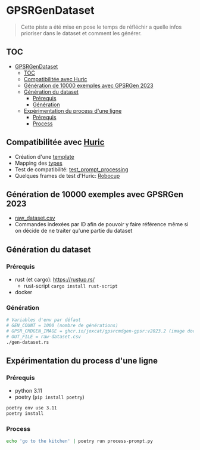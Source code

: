 # GPSRGenDataset
> Cette piste a été mise en pose le temps de réfléchir a quelle infos prioriser dans le dataset et comment les générer.

## TOC
- [GPSRGenDataset](#gpsrgendataset)
  - [TOC](#toc)
  - [Compatibilitée avec Huric](#compatibilitée-avec-huric)
  - [Génération de 10000 exemples avec GPSRGen 2023](#génération-de-10000-exemples-avec-gpsrgen-2023)
  - [Génération du dataset](#génération-du-dataset)
    - [Prérequis](#prérequis)
    - [Génération](#génération)
  - [Expérimentation du process d'une ligne](#expérimentation-du-process-dune-ligne)
    - [Prérequis](#prérequis-1)
    - [Process](#process)


## Compatibilitée avec [Huric](https://github.com/crux82/huric)
- Création d'une [template](./huric/huric-template.xml)
- Mapping des [types](./huric/huric_types.rs)
- Test de compatibilité: [test_prompt_processing](./tests/process-dataset/test_process-prompt_huric.py)
- Quelques frames de test d'Huric: [Robocup](./tests/huric_test_frame_dataset.csv)

## Génération de 10000 exemples avec GPSRGen 2023
- [raw_dataset.csv](./raw_dataset.csv)
- Commandes indexées par ID afin de pouvoir y faire référence même si on décide de ne traiter qu'une partie du dataset

## Génération du dataset
### Prérequis
- rust (et cargo): https://rustup.rs/
  - rust-script `cargo install rust-script`
- docker

### Génération
```sh
# Variables d'env par défaut
# GEN_COUNT = 1000 (nombre de générations)
# GPSR_CMDGEN_IMAGE = ghcr.io/joxcat/gpsrcmdgen-gpsr:v2023.2 (image docker de GPSRCmdGen)
# OUT_FILE = raw-dataset.csv
./gen-dataset.rs
```

## Expérimentation du process d'une ligne
### Prérequis
- python 3.11
- poetry (`pip install poetry`)

```sh
poetry env use 3.11
poetry install
```

### Process
```sh
echo 'go to the kitchen' | poetry run process-prompt.py
```